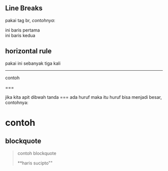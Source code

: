 ## Line Breaks
pakai tag br, _contohnya_:

ini baris pertama<br>
ini baris kedua



## horizontal rule
pakai ini sebanyak tiga kali

---

contoh

===


jika kita apit dibwah tanda === ada huruf maka itu huruf bisa menjadi besar, contohnya:


contoh
===

## blockquote
> contoh blockquote
> 
> **haris sucipto""
